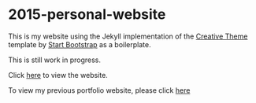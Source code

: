 # 2015-personal-website

This is my website using the Jekyll implementation of the [Creative Theme](http://startbootstrap.com/template-overviews/creative/) template by [Start Bootstrap](http://startbootstrap.com) as a boilerplate.

This is still work in progress.

Click [here](http://lichingyew.com/2015-personal-website) to view the website.

To view my previous portfolio website, please click [here](http://lichingyew.com/FEND-Resume)
